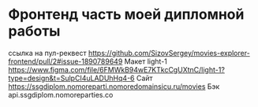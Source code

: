 # Фронтенд часть моей дипломной работы
ссылка на пул-реквест https://github.com/SizovSergey/movies-explorer-frontend/pull/2#issue-1890789649
Макет light-1 https://www.figma.com/file/6FMWkB94wE7KTkcCgUXtnC/light-1?type=design&t=SulpCI4uLADUhHq4-6
Сайт https://ssgdiplom.nomoreparti.nomoredomainsicu.ru/movies
Бэк  api.ssgdiplom.nomoreparties.co

